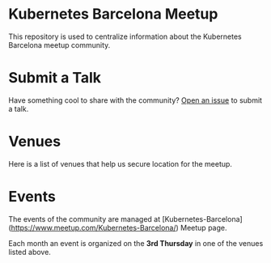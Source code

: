 # Kubernetes Barcelona Meetup

This repository is used to centralize information about the Kubernetes Barcelona meetup community.

# Submit a Talk

Have something cool to share with the community? [Open an issue](https://github.com/kubernetes-barcelona/speakers/issues/new) to submit a talk.

# Venues

Here is a list of venues that help us secure location for the meetup.

# Events

The events of the community are managed at [Kubernetes-Barcelona] (https://www.meetup.com/Kubernetes-Barcelona/) Meetup page.

Each month an event is organized on the **3rd Thursday** in one of the venues listed above.

